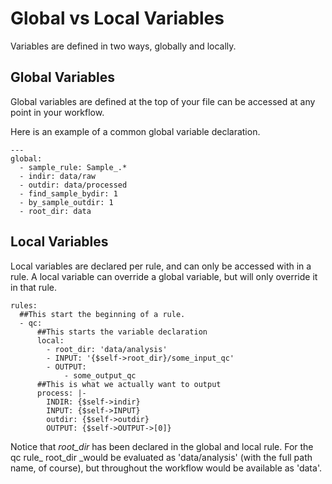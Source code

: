 # Global vs Local Variables

Variables are defined in two ways, globally and locally.

## Global Variables

Global variables are defined at the top of your file can be accessed at any point in your workflow.

Here is an example of a common global variable declaration.

```
---
global:
  - sample_rule: Sample_.*
  - indir: data/raw
  - outdir: data/processed
  - find_sample_bydir: 1
  - by_sample_outdir: 1
  - root_dir: data

```

## Local Variables

Local variables are declared per rule, and can only be accessed with in a rule. A local variable can override a global variable, but will only override it in that rule.

```
rules:
  ##This start the beginning of a rule.
  - qc:
      ##This starts the variable declaration
      local:
        - root_dir: 'data/analysis'
        - INPUT: '{$self->root_dir}/some_input_qc'
        - OUTPUT:
            - some_output_qc
      ##This is what we actually want to output
      process: |-
        INDIR: {$self->indir}
        INPUT: {$self->INPUT}
        outdir: {$self->outdir}
        OUTPUT: {$self->OUTPUT->[0]}
```

Notice that _root\_dir_ has been declared in the global and local rule. For the qc rule_ root\_dir _would be evaluated as 'data/analysis' \(with the full path name, of course\), but throughout the workflow would be available as 'data'.

